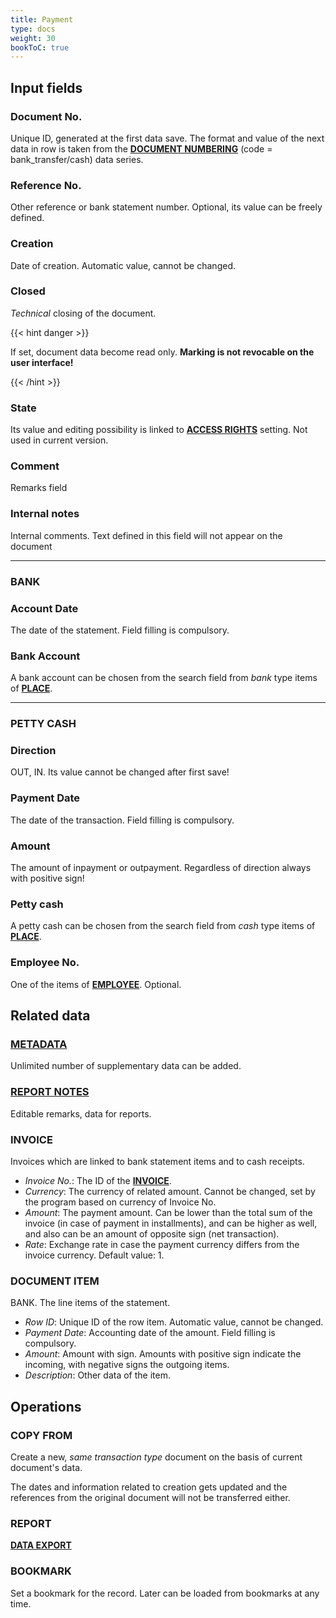 ```yaml
---
title: Payment
type: docs
weight: 30
bookToC: true
---
```


## Input fields

### Document No.
Unique ID, generated at the first data save. The format and value of the next data in row is taken from the [**DOCUMENT NUMBERING**](/docs/client/settings/numberdef) (code = bank_transfer/cash) data series. 

### Reference No.
Other reference or bank statement number. Optional, its value can be freely defined.

### Creation
Date of creation. Automatic value, cannot be changed.

### Closed
*Technical* closing of the document.

{{< hint danger >}}

If set, document data become read only. **Marking is not revocable on the user interface!**

{{< /hint >}}

### State
Its value and editing possibility is linked to [**ACCESS RIGHTS**](/docs/client/settings/usergroup#supervisor) setting. Not used in current version.

### Comment
Remarks field

### Internal notes
Internal comments. Text defined in this field will not appear on the document

---
### BANK

### Account Date
The date of the statement. Field filling is compulsory.

### Bank Account
A bank account can be chosen from the search field from *bank* type items of [**PLACE**](/docs/client/settings/place#type).

---
### PETTY CASH

### Direction
OUT, IN. Its value cannot be changed after first save!

### Payment Date
The date of the transaction. Field filling is compulsory.

### Amount
The amount of inpayment or outpayment. Regardless of direction always with positive sign!

### Petty cash
A petty cash can be chosen from the search field from *cash* type items of [**PLACE**](/docs/client/settings/place#type).

### Employee No.
One of the items of [**EMPLOYEE**](/docs/client/resources/employee#employee-no.). Optional.

## Related data

### [**METADATA**](/docs/client/settings/metadata)
Unlimited number of supplementary data can be added.

### [**REPORT NOTES**](/docs/client/program/notes)
Editable remarks, data for reports.

### INVOICE
Invoices which are linked to bank statement items and to cash receipts.
- *Invoice No.*: The ID of the [**INVOICE**](/docs/client/document/document).
- *Currency*: The currency of related amount. Cannot be changed, set by the program based on currency of Invoice No.
- *Amount*: The payment amount. Can be lower than the total sum of the invoice (in case of payment in installments), and can be higher as well, and also can be an amount of opposite sign (net transaction).
- *Rate*: Exchange rate in case the payment currency differs from the invoice currency. Default value: 1.

### DOCUMENT ITEM
BANK. The line items of the statement.
- *Row ID*: Unique ID of the row item. Automatic value, cannot be changed.
- *Payment Date*: Accounting date of the amount. Field filling is compulsory.
- *Amount*: Amount with sign. Amounts with positive sign indicate the incoming, with negative signs the outgoing items.
- *Description*: Other data of the item.

## Operations

### COPY FROM
Create a new, *same transaction type* document on the basis of current document's data. 

The dates and information related to creation gets updated and the references from the original document will not be transferred either.

### REPORT
[**DATA EXPORT**](/docs/client/program/export)

### BOOKMARK
Set a bookmark for the record. Later can be loaded from bookmarks at any time.
